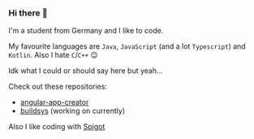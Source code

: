 ### Hi there 👋

I'm a student from Germany and I like to code.

My favourite languages are `Java`, `JavaScript` (and a lot `Typescript`) and `Kotlin`. Also I hate `C`/`C++` 😉

Idk what I could or should say here but yeah...

Check out these repositories:
* [angular-app-creator](https://github.com/MagicDev-Marius/angular-app-creator)
* [buildsys](https://github.com/MagicDev-Marius/buildsys) (working on currently)

Also I like coding with [Spigot](https://spigotmc.org/)
